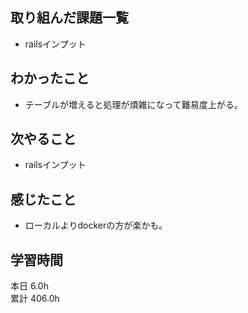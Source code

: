 ## 取り組んだ課題一覧
- railsインプット
## わかったこと
- テーブルが増えると処理が煩雑になって難易度上がる。 
## 次やること
- railsインプット
## 感じたこと
- ローカルよりdockerの方が楽かも。
## 学習時間
本日 6.0h  
累計 406.0h
